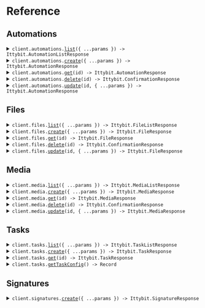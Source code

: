 # Reference

## Automations

<details><summary><code>client.automations.<a href="/src/api/resources/automations/client/Client.ts">list</a>({ ...params }) -> Ittybit.AutomationListResponse</code></summary>
<dl>
<dd>

#### 📝 Description

<dl>
<dd>

<dl>
<dd>

Retrieves a paginated list of all automations for the current project

</dd>
</dl>
</dd>
</dl>

#### 🔌 Usage

<dl>
<dd>

<dl>
<dd>

```typescript
await client.automations.list();
```

</dd>
</dl>
</dd>
</dl>

#### ⚙️ Parameters

<dl>
<dd>

<dl>
<dd>

**request:** `Ittybit.AutomationsListRequest`

</dd>
</dl>

<dl>
<dd>

**requestOptions:** `Automations.RequestOptions`

</dd>
</dl>
</dd>
</dl>

</dd>
</dl>
</details>

<details><summary><code>client.automations.<a href="/src/api/resources/automations/client/Client.ts">create</a>({ ...params }) -> Ittybit.AutomationResponse</code></summary>
<dl>
<dd>

#### 📝 Description

<dl>
<dd>

<dl>
<dd>

Creates a new automation.

</dd>
</dl>
</dd>
</dl>

#### 🔌 Usage

<dl>
<dd>

<dl>
<dd>

```typescript
await client.automations.create({
    name: "My Example Automation",
    description: "This workflow will run whenever new media is created.",
    trigger: {
        kind: "event",
        event: "media.created",
    },
    workflow: [
        {
            kind: "description",
        },
        {
            kind: "image",
            ref: "thumbnail",
        },
        {
            kind: "conditions",
            next: [
                {
                    kind: "subtitles",
                    ref: "subtitles",
                },
            ],
        },
    ],
    status: "active",
});
```

</dd>
</dl>
</dd>
</dl>

#### ⚙️ Parameters

<dl>
<dd>

<dl>
<dd>

**request:** `Ittybit.AutomationsCreateRequest`

</dd>
</dl>

<dl>
<dd>

**requestOptions:** `Automations.RequestOptions`

</dd>
</dl>
</dd>
</dl>

</dd>
</dl>
</details>

<details><summary><code>client.automations.<a href="/src/api/resources/automations/client/Client.ts">get</a>(id) -> Ittybit.AutomationResponse</code></summary>
<dl>
<dd>

#### 📝 Description

<dl>
<dd>

<dl>
<dd>

Retrieve the automation object for a automation with the given ID.

</dd>
</dl>
</dd>
</dl>

#### 🔌 Usage

<dl>
<dd>

<dl>
<dd>

```typescript
await client.automations.get("id");
```

</dd>
</dl>
</dd>
</dl>

#### ⚙️ Parameters

<dl>
<dd>

<dl>
<dd>

**id:** `string`

</dd>
</dl>

<dl>
<dd>

**requestOptions:** `Automations.RequestOptions`

</dd>
</dl>
</dd>
</dl>

</dd>
</dl>
</details>

<details><summary><code>client.automations.<a href="/src/api/resources/automations/client/Client.ts">delete</a>(id) -> Ittybit.ConfirmationResponse</code></summary>
<dl>
<dd>

#### 📝 Description

<dl>
<dd>

<dl>
<dd>

Permanently removes an automation from the system. This action cannot be undone.

</dd>
</dl>
</dd>
</dl>

#### 🔌 Usage

<dl>
<dd>

<dl>
<dd>

```typescript
await client.automations.delete("id");
```

</dd>
</dl>
</dd>
</dl>

#### ⚙️ Parameters

<dl>
<dd>

<dl>
<dd>

**id:** `string`

</dd>
</dl>

<dl>
<dd>

**requestOptions:** `Automations.RequestOptions`

</dd>
</dl>
</dd>
</dl>

</dd>
</dl>
</details>

<details><summary><code>client.automations.<a href="/src/api/resources/automations/client/Client.ts">update</a>(id, { ...params }) -> Ittybit.AutomationResponse</code></summary>
<dl>
<dd>

#### 📝 Description

<dl>
<dd>

<dl>
<dd>

Updates an automation's `name`, `description`, `trigger`, `workflow`, or `status`. Only the specified fields will be updated.

</dd>
</dl>
</dd>
</dl>

#### 🔌 Usage

<dl>
<dd>

<dl>
<dd>

```typescript
await client.automations.update("id", {
    name: "My Updated Automation",
    workflow: [
        {
            kind: "nsfw",
        },
        {
            kind: "description",
        },
        {
            kind: "image",
            ref: "big_thumbnail",
        },
        {
            kind: "conditions",
            next: [
                {
                    kind: "subtitle",
                    ref: "subtitle",
                },
            ],
        },
    ],
    status: "active",
});
```

</dd>
</dl>
</dd>
</dl>

#### ⚙️ Parameters

<dl>
<dd>

<dl>
<dd>

**id:** `string`

</dd>
</dl>

<dl>
<dd>

**request:** `Ittybit.AutomationsUpdateRequest`

</dd>
</dl>

<dl>
<dd>

**requestOptions:** `Automations.RequestOptions`

</dd>
</dl>
</dd>
</dl>

</dd>
</dl>
</details>

## Files

<details><summary><code>client.files.<a href="/src/api/resources/files/client/Client.ts">list</a>({ ...params }) -> Ittybit.FileListResponse</code></summary>
<dl>
<dd>

#### 📝 Description

<dl>
<dd>

<dl>
<dd>

Retrieves a paginated list of all files associated with the current project.

</dd>
</dl>
</dd>
</dl>

#### 🔌 Usage

<dl>
<dd>

<dl>
<dd>

```typescript
await client.files.list();
```

</dd>
</dl>
</dd>
</dl>

#### ⚙️ Parameters

<dl>
<dd>

<dl>
<dd>

**request:** `Ittybit.FilesListRequest`

</dd>
</dl>

<dl>
<dd>

**requestOptions:** `Files.RequestOptions`

</dd>
</dl>
</dd>
</dl>

</dd>
</dl>
</details>

<details><summary><code>client.files.<a href="/src/api/resources/files/client/Client.ts">create</a>({ ...params }) -> Ittybit.FileResponse</code></summary>
<dl>
<dd>

#### 📝 Description

<dl>
<dd>

<dl>
<dd>

Creates a new file from a publicly accessible or signed URL.

</dd>
</dl>
</dd>
</dl>

#### 🔌 Usage

<dl>
<dd>

<dl>
<dd>

```typescript
await client.files.create({
    url: "https://ittyb.it/sample.mp4",
    folder: "ittybit/samples",
    filename: "video.mp4",
    metadata: {
        customKey2: "a different custom value",
    },
});
```

</dd>
</dl>
</dd>
</dl>

#### ⚙️ Parameters

<dl>
<dd>

<dl>
<dd>

**request:** `Ittybit.FilesCreateRequest`

</dd>
</dl>

<dl>
<dd>

**requestOptions:** `Files.RequestOptions`

</dd>
</dl>
</dd>
</dl>

</dd>
</dl>
</details>

<details><summary><code>client.files.<a href="/src/api/resources/files/client/Client.ts">get</a>(id) -> Ittybit.FileResponse</code></summary>
<dl>
<dd>

#### 📝 Description

<dl>
<dd>

<dl>
<dd>

Retrieve the file object for a file with the given ID.

</dd>
</dl>
</dd>
</dl>

#### 🔌 Usage

<dl>
<dd>

<dl>
<dd>

```typescript
await client.files.get("id");
```

</dd>
</dl>
</dd>
</dl>

#### ⚙️ Parameters

<dl>
<dd>

<dl>
<dd>

**id:** `string`

</dd>
</dl>

<dl>
<dd>

**requestOptions:** `Files.RequestOptions`

</dd>
</dl>
</dd>
</dl>

</dd>
</dl>
</details>

<details><summary><code>client.files.<a href="/src/api/resources/files/client/Client.ts">delete</a>(id) -> Ittybit.ConfirmationResponse</code></summary>
<dl>
<dd>

#### 📝 Description

<dl>
<dd>

<dl>
<dd>

Permanently removes a file from the system. This action cannot be undone.

</dd>
</dl>
</dd>
</dl>

#### 🔌 Usage

<dl>
<dd>

<dl>
<dd>

```typescript
await client.files.delete("id");
```

</dd>
</dl>
</dd>
</dl>

#### ⚙️ Parameters

<dl>
<dd>

<dl>
<dd>

**id:** `string`

</dd>
</dl>

<dl>
<dd>

**requestOptions:** `Files.RequestOptions`

</dd>
</dl>
</dd>
</dl>

</dd>
</dl>
</details>

<details><summary><code>client.files.<a href="/src/api/resources/files/client/Client.ts">update</a>(id, { ...params }) -> Ittybit.FileResponse</code></summary>
<dl>
<dd>

#### 📝 Description

<dl>
<dd>

<dl>
<dd>

Update a file's `filename`, `folder`, `ref`, or `metadata`. Only the specified fields will be updated.

</dd>
</dl>
</dd>
</dl>

#### 🔌 Usage

<dl>
<dd>

<dl>
<dd>

```typescript
await client.files.update("id", {
    folder: "updated/folder",
    filename: "new_filename.mp4",
    metadata: {
        customKey2: "a different custom value",
    },
});
```

</dd>
</dl>
</dd>
</dl>

#### ⚙️ Parameters

<dl>
<dd>

<dl>
<dd>

**id:** `string`

</dd>
</dl>

<dl>
<dd>

**request:** `Ittybit.FilesUpdateRequest`

</dd>
</dl>

<dl>
<dd>

**requestOptions:** `Files.RequestOptions`

</dd>
</dl>
</dd>
</dl>

</dd>
</dl>
</details>

## Media

<details><summary><code>client.media.<a href="/src/api/resources/media/client/Client.ts">list</a>({ ...params }) -> Ittybit.MediaListResponse</code></summary>
<dl>
<dd>

#### 📝 Description

<dl>
<dd>

<dl>
<dd>

Retrieves a paginated list of all media for the current project

</dd>
</dl>
</dd>
</dl>

#### 🔌 Usage

<dl>
<dd>

<dl>
<dd>

```typescript
await client.media.list();
```

</dd>
</dl>
</dd>
</dl>

#### ⚙️ Parameters

<dl>
<dd>

<dl>
<dd>

**request:** `Ittybit.MediaListRequest`

</dd>
</dl>

<dl>
<dd>

**requestOptions:** `Media.RequestOptions`

</dd>
</dl>
</dd>
</dl>

</dd>
</dl>
</details>

<details><summary><code>client.media.<a href="/src/api/resources/media/client/Client.ts">create</a>({ ...params }) -> Ittybit.MediaResponse</code></summary>
<dl>
<dd>

#### 📝 Description

<dl>
<dd>

<dl>
<dd>

Creates a new media item. See [Media Object](/docs/media) for more details.

</dd>
</dl>
</dd>
</dl>

#### 🔌 Usage

<dl>
<dd>

<dl>
<dd>

```typescript
await client.media.create({
    title: "My Video Example",
    alt: "An example video used to demonstrate the ittybit API",
    metadata: {
        customKey2: "a different custom value",
    },
});
```

</dd>
</dl>
</dd>
</dl>

#### ⚙️ Parameters

<dl>
<dd>

<dl>
<dd>

**request:** `Ittybit.MediaCreateRequest`

</dd>
</dl>

<dl>
<dd>

**requestOptions:** `Media.RequestOptions`

</dd>
</dl>
</dd>
</dl>

</dd>
</dl>
</details>

<details><summary><code>client.media.<a href="/src/api/resources/media/client/Client.ts">get</a>(id) -> Ittybit.MediaResponse</code></summary>
<dl>
<dd>

#### 📝 Description

<dl>
<dd>

<dl>
<dd>

Retrieves the media object for a media with the given ID.

</dd>
</dl>
</dd>
</dl>

#### 🔌 Usage

<dl>
<dd>

<dl>
<dd>

```typescript
await client.media.get("id");
```

</dd>
</dl>
</dd>
</dl>

#### ⚙️ Parameters

<dl>
<dd>

<dl>
<dd>

**id:** `string`

</dd>
</dl>

<dl>
<dd>

**requestOptions:** `Media.RequestOptions`

</dd>
</dl>
</dd>
</dl>

</dd>
</dl>
</details>

<details><summary><code>client.media.<a href="/src/api/resources/media/client/Client.ts">delete</a>(id) -> Ittybit.ConfirmationResponse</code></summary>
<dl>
<dd>

#### 📝 Description

<dl>
<dd>

<dl>
<dd>

Permanently removes a media object from the system. This action cannot be undone.

</dd>
</dl>
</dd>
</dl>

#### 🔌 Usage

<dl>
<dd>

<dl>
<dd>

```typescript
await client.media.delete("id");
```

</dd>
</dl>
</dd>
</dl>

#### ⚙️ Parameters

<dl>
<dd>

<dl>
<dd>

**id:** `string`

</dd>
</dl>

<dl>
<dd>

**requestOptions:** `Media.RequestOptions`

</dd>
</dl>
</dd>
</dl>

</dd>
</dl>
</details>

<details><summary><code>client.media.<a href="/src/api/resources/media/client/Client.ts">update</a>(id, { ...params }) -> Ittybit.MediaResponse</code></summary>
<dl>
<dd>

#### 📝 Description

<dl>
<dd>

<dl>
<dd>

Updates a media object's `title`, `alt`, or `metadata`. Only the specified fields will be updated.

</dd>
</dl>
</dd>
</dl>

#### 🔌 Usage

<dl>
<dd>

<dl>
<dd>

```typescript
await client.media.update("id", {
    title: "Updated Video Example",
    alt: "An updated example video used to demonstrate the ittybit API",
    metadata: {
        customKey2: "a different custom value",
    },
});
```

</dd>
</dl>
</dd>
</dl>

#### ⚙️ Parameters

<dl>
<dd>

<dl>
<dd>

**id:** `string`

</dd>
</dl>

<dl>
<dd>

**request:** `Ittybit.MediaUpdateRequest`

</dd>
</dl>

<dl>
<dd>

**requestOptions:** `Media.RequestOptions`

</dd>
</dl>
</dd>
</dl>

</dd>
</dl>
</details>

## Tasks

<details><summary><code>client.tasks.<a href="/src/api/resources/tasks/client/Client.ts">list</a>({ ...params }) -> Ittybit.TaskListResponse</code></summary>
<dl>
<dd>

#### 🔌 Usage

<dl>
<dd>

<dl>
<dd>

```typescript
await client.tasks.list();
```

</dd>
</dl>
</dd>
</dl>

#### ⚙️ Parameters

<dl>
<dd>

<dl>
<dd>

**request:** `Ittybit.TasksListRequest`

</dd>
</dl>

<dl>
<dd>

**requestOptions:** `Tasks.RequestOptions`

</dd>
</dl>
</dd>
</dl>

</dd>
</dl>
</details>

<details><summary><code>client.tasks.<a href="/src/api/resources/tasks/client/Client.ts">create</a>({ ...params }) -> Ittybit.TaskResponse</code></summary>
<dl>
<dd>

#### 📝 Description

<dl>
<dd>

<dl>
<dd>

Creates a new task item. See [Tasks](/docs/tasks) for detailed coverage of all available props and values.

</dd>
</dl>
</dd>
</dl>

#### 🔌 Usage

<dl>
<dd>

<dl>
<dd>

```typescript
await client.tasks.create({
    file_id: "file_abcdefgh1234",
    kind: "image",
    width: 320,
    format: "png",
    ref: "thumbnail",
});
```

</dd>
</dl>
</dd>
</dl>

#### ⚙️ Parameters

<dl>
<dd>

<dl>
<dd>

**request:** `unknown`

</dd>
</dl>

<dl>
<dd>

**requestOptions:** `Tasks.RequestOptions`

</dd>
</dl>
</dd>
</dl>

</dd>
</dl>
</details>

<details><summary><code>client.tasks.<a href="/src/api/resources/tasks/client/Client.ts">get</a>(id) -> Ittybit.TaskResponse</code></summary>
<dl>
<dd>

#### 📝 Description

<dl>
<dd>

<dl>
<dd>

Retrieves the task object for a task with the given ID.

</dd>
</dl>
</dd>
</dl>

#### 🔌 Usage

<dl>
<dd>

<dl>
<dd>

```typescript
await client.tasks.get("id");
```

</dd>
</dl>
</dd>
</dl>

#### ⚙️ Parameters

<dl>
<dd>

<dl>
<dd>

**id:** `string`

</dd>
</dl>

<dl>
<dd>

**requestOptions:** `Tasks.RequestOptions`

</dd>
</dl>
</dd>
</dl>

</dd>
</dl>
</details>

<details><summary><code>client.tasks.<a href="/src/api/resources/tasks/client/Client.ts">getTaskConfig</a>() -> Record<string, unknown></code></summary>
<dl>
<dd>

#### 📝 Description

<dl>
<dd>

<dl>
<dd>

Retrieves available task kinds and their configuration options.

</dd>
</dl>
</dd>
</dl>

#### 🔌 Usage

<dl>
<dd>

<dl>
<dd>

```typescript
await client.tasks.getTaskConfig();
```

</dd>
</dl>
</dd>
</dl>

#### ⚙️ Parameters

<dl>
<dd>

<dl>
<dd>

**requestOptions:** `Tasks.RequestOptions`

</dd>
</dl>
</dd>
</dl>

</dd>
</dl>
</details>

## Signatures

<details><summary><code>client.signatures.<a href="/src/api/resources/signatures/client/Client.ts">create</a>({ ...params }) -> Ittybit.SignatureResponse</code></summary>
<dl>
<dd>

#### 📝 Description

<dl>
<dd>

<dl>
<dd>

You can use signatures to create signed URLs which grant access to your project's resources, without revealing your project's API key. URLs can expire after a specified time and be limited to HTTP `GET` method for read-only access, or HTTP `PUT` method for client-side uploads.

</dd>
</dl>
</dd>
</dl>

#### 🔌 Usage

<dl>
<dd>

<dl>
<dd>

```typescript
await client.signatures.create({
    filename: "video.mp4",
    folder: "example",
    expiry: 1735689600,
    method: "put",
});
```

</dd>
</dl>
</dd>
</dl>

#### ⚙️ Parameters

<dl>
<dd>

<dl>
<dd>

**request:** `Ittybit.SignaturesCreateRequest`

</dd>
</dl>

<dl>
<dd>

**requestOptions:** `Signatures.RequestOptions`

</dd>
</dl>
</dd>
</dl>

</dd>
</dl>
</details>
